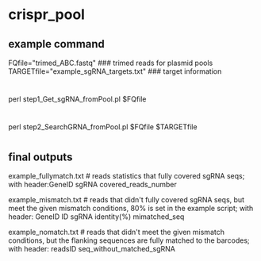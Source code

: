 # crispr_pool

## example command
FQfile="trimed_ABC.fastq"   ### trimed reads for plasmid pools
TARGETfile="example_sgRNA_targets.txt"   ### target information
#
perl step1_Get_sgRNA_fromPool.pl $FQfile
#
perl step2_SearchGRNA_fromPool.pl $FQfile $TARGETfile
#

## final outputs
example_fullymatch.txt # reads statistics that fully covered sgRNA seqs; with header:GeneID	sgRNA	covered_reads_number

example_mismatch.txt # reads that didn't fully covered sgRNA seqs, but meet the given mismatch conditions, 80% is set in the example script; with header: GeneID	ID	sgRNA	identity(%)	mimatched_seq

example_nomatch.txt #  reads that didn't meet the given mismatch conditions, but the flanking sequences are fully matched to the barcodes; with header: readsID	seq_without_matched_sgRNA
